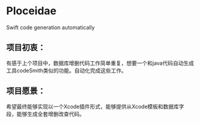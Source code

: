 # Ploceidae
Swift code generation automatically

## 项目初衷：

  有感于上个项目中，数据库增删代码工作简单重复，想要一个和java代码自动生成工具codeSmith类似的功能。自动化完成这些工作。
  
## 项目愿景：

  希望最终能够实现以一个Xcode插件形式，能够提供从Xcode模板和数据库字段，能够生成全套增删改查代码。
